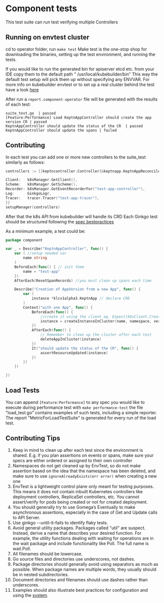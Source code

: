 # Component tests

This test suite can run test verifying multiple Controllers

## Running on envtest cluster

cd to operator folder, run
```make test```
Make test is the one-stop shop for downloading the binaries, setting up the test environment, and running the tests.

If you would like to run the generated bin for apiserver etcd etc. from your IDE copy them to the default path "
/usr/local/kubebuilder/bin"
This way the default test setup will pick them up without specifying any ENVVAR.
For more info on kubebuilder envtest or to set up a real cluster behind the test have a
look [here](https://book.kubebuilder.io/reference/envtest.html)

After run a ```report.component-operator``` file will be generated with the results of each test:

```text
suite_test.go  | passed
[Feature:Performance] Load KeptnAppController should create the app version CR | passed
KeptnAppController should update the status of the CR  | passed
KeptnAppController should update the spans | failed
```

## Contributing

In each test you can add one or more new controllers to the suite_test similarly as follows:

```go
controllers := []keptncontroller.Controller{&keptnapp.KeptnAppReconciler{

Client:   k8sManager.GetClient(),
Scheme:   k8sManager.GetScheme(),
Recorder: k8sManager.GetEventRecorderFor("test-app-controller"),
Log:      GinkgoLogr,
Tracer:   tracer.Tracer("test-app-tracer"),
}}
setupManager(controllers)
```

After that the k8s API from kubebuilder will handle its CRD
Each Ginkgo test should be structured following the [spec bestpractices](https://onsi.github.io/ginkgo/#writing-specs)

As a minimum example, a test could be:

<!-- markdownlint-disable MD010 -->

```go
package component

var _ = Describe("KeptnAppController", func() {
	var ( //setup needed var
		name string
	)
	BeforeEach(func() { // init them
		name = "test-app"
	})
	AfterEach(ResetSpanRecords) //you must clean up spans each time 

	Describe("Creation of AppVersion from a new App", func() {
		var (
			instance *klcv1alpha3.KeptnApp // declare CRD
		)
		Context("with one App", func() {
			BeforeEach(func() {
				//create it using the client eg. Expect(k8sClient.Create(ctx, instance)).Should(Succeed())
				instance = createInstanceInCluster(name, namespace, version)
			})
			AfterEach(func() {
				// Remember to clean up the cluster after each test
				deleteAppInCluster(instance)
			})
			It("should update the status of the CR", func() {
				assertResourceUpdated(instance)
			})
		})
	})

})
```

<!-- markdownlint-enable MD010 -->

## Load Tests

You can append ```[Feature:Performance]``` to any spec you would like to execute during performance test
with ```make performance-test``` the file
"load_test.go" contains examples of such tests, including a simple reporter.
The report "MetricForLoadTestSuite" is
generated for every run of the load test.

## Contributing Tips

1. Keep in mind to clean up after each test since the environment is shared.
  E.g. if you plan assertions on events or
   spans, make sure your specs are either ordered or assigned to their own controller
2. Namespaces do not get cleaned up by EnvTest, so do not make assertion based on the idea that the namespace has been
   deleted, and make sure to use `ignoreAlreadyExists(err error)` when creating a new one
3. EnvTest is a lightweight control plane only meant for testing purposes.
  This means it does not contain inbuilt
   Kubernetes controllers like deployment controllers, ReplicaSet controllers, etc. You cannot assert/verify for pods
   being created or not for created deployment.
4. You should generally try to use Gomega’s Eventually to make asynchronous assertions, especially in the case of Get
   and Update calls to API Server.
5. Use ginkgo --until-it-fails to identify flaky tests.
6. Avoid general utility packages.
  Packages called "util" are suspect.
  Instead, derive a name that describes your
   desired function.
  For example, the utility functions dealing with waiting for operations are in the wait package and
   include functionality like Poll.
  The full name is wait.Poll.
7. All filenames should be lowercase.
8. Go source files and directories use underscores, not dashes.
9. Package directories should generally avoid using separators as much as possible.
  When package names are multiple
   words, they usually should be in nested subdirectories.
10. Document directories and filenames should use dashes rather than underscores.
11. Examples should also illustrate best practices for configuration and using
    the [system](https://kubernetes.io/docs/concepts/configuration/overview/).
